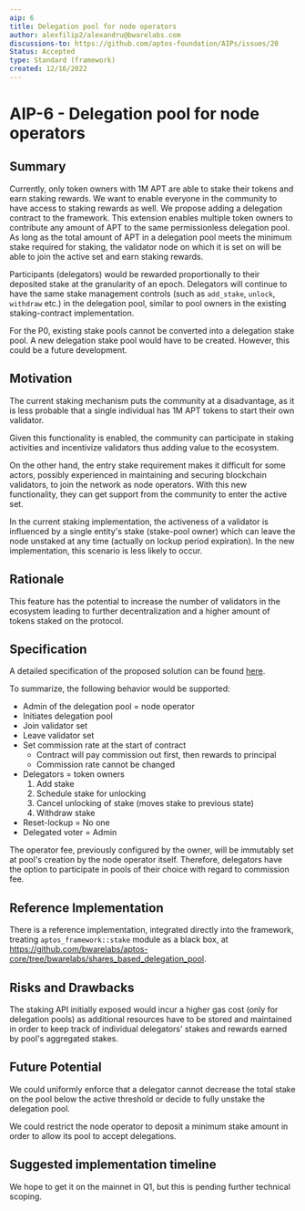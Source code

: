 ```yaml
---
aip: 6
title: Delegation pool for node operators
author: alexfilip2/alexandru@bwarelabs.com
discussions-to: https://github.com/aptos-foundation/AIPs/issues/20
Status: Accepted
type: Standard (framework)
created: 12/16/2022
---
```


# AIP-6 - Delegation pool for node operators

## Summary

Currently, only token owners with 1M APT are able to stake their tokens and earn staking rewards. We want to enable everyone in the community to have access to staking rewards as well. We propose adding a delegation contract to the framework. This extension enables multiple token owners to contribute any amount of APT to the same permissionless delegation pool. As long as the total amount of APT in a delegation pool meets the minimum stake required for staking, the validator node on which it is set on will be able to join the active set and earn staking rewards.

Participants (delegators) would be rewarded proportionally to their deposited stake at the granularity of an epoch. Delegators will continue to have the same stake management controls (such as `add_stake`, `unlock`, `withdraw` etc.) in the delegation pool, similar to pool owners in the existing staking-contract implementation.

For the P0, existing stake pools cannot be converted into a delegation stake pool. A new delegation stake pool would have to be created. However, this could be a future development.

## Motivation

The current staking mechanism puts the community at a disadvantage, as it is less probable that a single individual has 1M APT tokens to start their own validator.

Given this functionality is enabled, the community can participate in staking activities and incentivize validators thus adding value to the ecosystem.

On the other hand, the entry stake requirement makes it difficult for some actors, possibly experienced in maintaining and securing blockchain validators, to join the network as node operators. With this new functionality, they can get support from the community to enter the active set.

In the current staking implementation, the activeness of a validator is influenced by a single entity's stake (stake-pool owner) which can leave the node unstaked at any time (actually on lockup period expiration). In the new implementation, this scenario is less likely to occur.

## Rationale

This feature has the potential to increase the number of validators in the ecosystem leading to further decentralization and a higher amount of tokens staked on the protocol.

## Specification

A detailed specification of the proposed solution can be found [here](https://docs.google.com/document/d/1wmE_TV3AsYP_lAtSYOZg9tqJZ9_BeRCvfrz7OHXv7zA/edit?usp=sharing).

To summarize, the following behavior would be supported:

- Admin of the delegation pool = node operator
- Initiates delegation pool
- Join validator set
- Leave validator set
- Set commission rate at the start of contract
  - Contract will pay commission out first, then rewards to principal
  - Commission rate cannot be changed
- Delegators = token owners
  1.  Add stake
  2.  Schedule stake for unlocking
  3.  Cancel unlocking of stake (moves stake to previous state)
  4.  Withdraw stake
- Reset-lockup = No one
- Delegated voter = Admin

The operator fee, previously configured by the owner, will be immutably set at pool's creation by the node operator itself. Therefore, delegators have the option to participate in pools of their choice with regard to commission fee.

## Reference Implementation

There is a reference implementation, integrated directly into the framework, treating `aptos_framework::stake` module as a black box, at https://github.com/bwarelabs/aptos-core/tree/bwarelabs/shares_based_delegation_pool.

## Risks and Drawbacks

The staking API initially exposed would incur a higher gas cost (only for delegation pools) as additional resources have to be stored and maintained in order to keep track of individual delegators' stakes and rewards earned by pool's aggregated stakes.

## Future Potential

We could uniformly enforce that a delegator cannot decrease the total stake on the pool below the active threshold or decide to fully unstake the delegation pool.

We could restrict the node operator to deposit a minimum stake amount in order to allow its pool to accept delegations.

## Suggested implementation timeline

We hope to get it on the mainnet in Q1, but this is pending further technical scoping.

